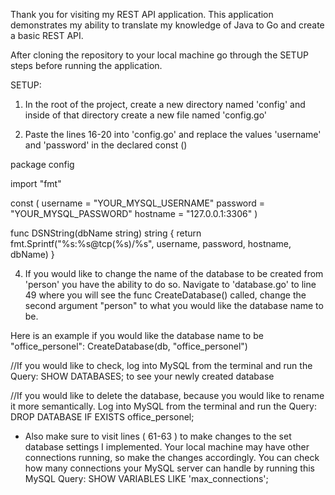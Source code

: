 Thank you for visiting my REST API application. This application demonstrates my ability to translate my knowledge of Java to Go and create a basic REST API.

After cloning the repository to your local machine go through the SETUP steps before running the application.

SETUP: 

1. In the root of the project, create a new directory named 'config' and inside of that directory create a new file named 'config.go' 

2. Paste the lines 16-20 into 'config.go' and replace the values 'username' and 'password' in the declared const ()
        
  package config

  import "fmt"

  const (
	  username = "YOUR_MYSQL_USERNAME"
	  password = "YOUR_MYSQL_PASSWORD"
	  hostname = "127.0.0.1:3306"
  )

  func DSNString(dbName string) string {
	return fmt.Sprintf("%s:%s@tcp(%s)/%s", username, password, hostname, dbName)
}

4. If you would like to change the name of the database to be created from 'person' you have the ability to do so. Navigate to 'database.go' to line 49 where you will see the func CreateDatabase() called, change the second argument "person" to what you would like the database name to be. 

  Here is an example if you would like the database name to be "office_personel": CreateDatabase(db, "office_personel") 

  //If you would like to check, log into MySQL from the terminal and run the Query: SHOW DATABASES; to see your newly created database

  //If you would like to delete the database, because you would like to rename it more semantically. Log into MySQL from the terminal and run the Query: DROP DATABASE IF EXISTS office_personel;  

  * Also make sure to visit lines ( 61-63 ) to make changes to the set database settings I implemented. Your local machine may have other connections running, so make the changes accordingly. You can check how many connections your MySQL server can handle by running this MySQL Query: SHOW VARIABLES LIKE 'max_connections';

  

  


